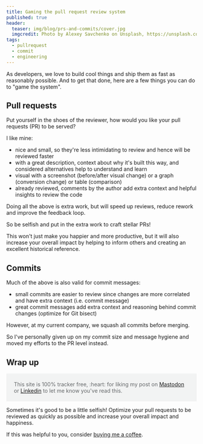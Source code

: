 ```yaml
---
title: Gaming the pull request review system
published: true
header:
  teaser: img/blog/prs-and-commits/cover.jpg
  imgcredit: Photo by Alexey Savchenko on Unsplash, https://unsplash.com/photos/k4Akpt5-Sfk, cropped and resized
tags:
  - pullrequest
  - commit
  - engineering
---
```


As developers, we love to build cool things and ship them as fast as reasonably possible. And to get that done, here are a few things you can do to "game the system".

## Pull requests

Put yourself in the shoes of the reviewer, how would you like your pull requests (PR) to be served?

I like mine:

- nice and small, so they're less intimidating to review and hence will be reviewed faster
- with a great description, context about why it's built this way, and considered alternatives help to understand and learn
- visual with a screenshot (before/after visual change) or a graph (conversion change) or table (comparison)
- already reviewed, comments by the author add extra context and helpful insights to review the code

Doing all the above is extra work, but will speed up reviews, reduce rework and improve the feedback loop.

So be selfish and put in the extra work to craft stellar PRs!

This won't just make you happier and more productive, but it will also increase your overall impact by helping to inform others and creating an excellent historical reference.

## Commits

Much of the above is also valid for commit messages:

- small commits are easier to review since changes are more correlated and have extra context (i.e. commit message)
- great commit messages add extra context and reasoning behind commit changes (optimize for Git bisect)

However, at my current company, we squash all commits before merging.

So I've personally given up on my commit size and message hygiene and moved my efforts to the PR level instead.

## Wrap up

<p style="color: #646769; background: #f2f3f3; padding: 20px;">This site is 100% tracker free, :heart: for liking my post on <a href="https://androiddev.social/@Jeroenmols/110612136335930968">Mastodon</a> or <a href="https://www.linkedin.com/posts/jeroenmols_gaming-the-pull-request-review-system-activity-7079176881228406784-uR2v">Linkedin</a> to let me know you've read this.</p>

Sometimes it's good to be a little selfish! Optimize your pull requests to be reviewed as quickly as possible and increase your overall impact and happiness.

If this was helpful to you, consider [buying me a coffee](https://www.buymeacoffee.com/jeroen).
